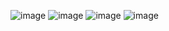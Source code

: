 ![image](https://github.com/Coffeelly/Summer-Course-UPI/assets/161044382/a8f85ab1-bdb0-4e40-afa8-422ad3baf6cc)
![image](https://github.com/Coffeelly/Summer-Course-UPI/assets/161044382/e8d53aa7-0612-47d8-9d28-c305d3f401be)
![image](https://github.com/Coffeelly/Summer-Course-UPI/assets/161044382/8810ba8e-bbed-4876-b535-a80a41cc66b0)
![image](https://github.com/Coffeelly/Summer-Course-UPI/assets/161044382/2b70095b-ea67-4862-a5de-81c3cee7e5d7)
